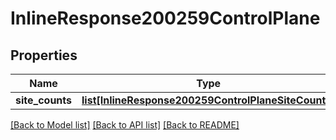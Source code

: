 # InlineResponse200259ControlPlane

## Properties
Name | Type | Description | Notes
------------ | ------------- | ------------- | -------------
**site_counts** | [**list[InlineResponse200259ControlPlaneSiteCounts]**](InlineResponse200259ControlPlaneSiteCounts.md) |  | [optional] 

[[Back to Model list]](../README.md#documentation-for-models) [[Back to API list]](../README.md#documentation-for-api-endpoints) [[Back to README]](../README.md)

